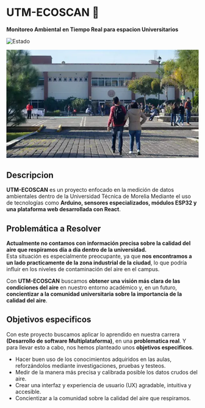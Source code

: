 # UTM-ECOSCAN 🍃

**Monitoreo Ambiental en Tiempo Real para espacion Universitarios**

![Estado](https://img.shields.io/badge/estado-en%20producción-brightgreen)

<p align="center">
  <img src="./assets/banner.webp" alt="UTM-ECOSCAN Banner" width="800">
</p>


## Descripcion 

**UTM-ECOSCAN** es un proyecto enfocado en la medición de datos ambientales dentro de la Universidad Técnica de Morelia
Mediante el uso de tecnologías como **Arduino, sensores especializados, módulos ESP32 y una plataforma web desarrollada con React**.

## Problemática a Resolver

**Actualmente no contamos con información precisa sobre la calidad del aire que respiramos día a día dentro de la universidad.**  
Esta situación es especialmente preocupante, ya que **nos encontramos a un lado practicamente de la zona industrial de la ciudad**, lo que podría influir en los niveles de contaminación del aire en el campus.

Con **UTM-ECOSCAN** buscamos **obtener una visión más clara de las condiciones del aire** en nuestro entorno académico y, en un futuro, **concientizar a la comunidad universitaria sobre la importancia de la calidad del aire**.


## Objetivos especificos

Con este proyecto buscamos aplicar lo aprendido en nuestra carrera **(Desarrollo de software Multiplataforma)**, en una **problematica real**.
Y para llevar esto a cabo, nos hemos planteado unos **objetivos especificos**.

- Hacer buen uso de los conocimientos adquiridos en las aulas, reforzándolos mediante investigaciones, pruebas y testeos.  
- Medir de la manera más precisa y calibrada posible los datos crudos del aire.  
- Crear una interfaz y experiencia de usuario (UX) agradable, intuitiva y accesible.  
- Concientizar a la comunidad sobre la calidad del aire que respiramos.